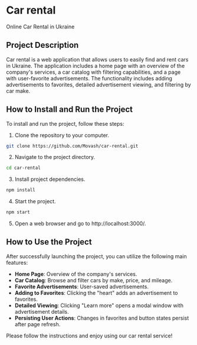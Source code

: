 # Car rental

Online Car Rental in Ukraine

## Project Description

Car rental is a web application that allows users to easily find and rent cars
in Ukraine. The application includes a home page with an overview of the
company's services, a car catalog with filtering capabilities, and a page with
user-favorite advertisements. The functionality includes adding advertisements
to favorites, detailed advertisement viewing, and filtering by car make.

## How to Install and Run the Project

To install and run the project, follow these steps:

1. Clone the repository to your computer.

```bash
git clone https://github.com/Movash/car-rental.git
```

2. Navigate to the project directory.

```bash
cd car-rental
```

3. Install project dependencies.

```bash
npm install
```

4. Start the project.

```bash
npm start
```

5. Open a web browser and go to http://localhost:3000/.

## How to Use the Project

After successfully launching the project, you can utilize the following main
features:

- **Home Page**: Overview of the company's services.
- **Car Catalog**: Browse and filter cars by make, price, and mileage.
- **Favorite Advertisements**: User-saved advertisements.
- **Adding to Favorites**: Clicking the "heart" adds an advertisement to favorites.
- **Detailed Viewing**: Clicking "Learn more" opens a modal window with advertisement details.
- **Persisting User Actions**: Changes in favorites and button states persist after page refresh.

Please follow the instructions and enjoy using our car rental service!